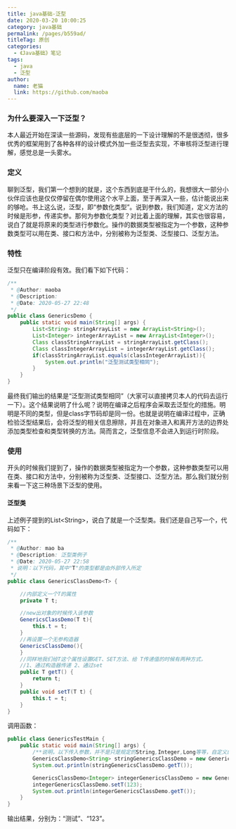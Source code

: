 ```yaml
---
title: java基础-泛型
date: 2020-03-20 10:00:25
category: java基础
permalink: /pages/b559ad/
titleTag: 原创
categories: 
  - 《Java基础》笔记
tags: 
  - java
  - 泛型
author: 
  name: 老猫
  link: https://github.com/maoba
---
```

### **为什么要深入一下泛型？**

本人最近开始在深读一些源码，发现有些底层的一下设计理解的不是很透彻，很多优秀的框架用到了各种各样的设计模式外加一些泛型去实现，不审核将泛型进行理解，感觉总是一头雾水。

<!-- more -->

### **定义**

聊到泛型，我们第一个想到的就是，这个东西到底是干什么的，我想很大一部分小伙伴应该也是仅仅停留在偶尔使用这个水平上面，至于再深入一些，估计能说出来的够呛。书上这么说，泛型，即“参数化类型”。说到参数，我们知道，定义方法的时候是形参，传递实参。那何为参数化类型？对比着上面的理解，其实也很容易，说白了就是将原来的类型进行参数化。操作的数据类型被指定为一个参数，这种参数类型可以用在类、接口和方法中，分别被称为泛型类、泛型接口、泛型方法。

### **特性**

泛型只在编译阶段有效。我们看下如下代码：

```java
/**
 * @Author: maoba
 * @Description:
 * @Date: 2020-05-27 22:48
 */
public class GenericsDemo {
    public static void main(String[] args) {
        List<String> stringArrayList = new ArrayList<String>();
        List<Integer> integerArrayList = new ArrayList<Integer>();
        Class classStringArrayList = stringArrayList.getClass();
        Class classIntegerArrayList = integerArrayList.getClass();
        if(classStringArrayList.equals(classIntegerArrayList)){
            System.out.println("泛型测试类型相同");
        }
    }
}
```

最终我们输出的结果是“泛型测试类型相同”（大家可以直接拷贝本人的代码去运行一下）。这个结果说明了什么呢？说明在编译之后程序会采取去泛型化的措施。明明是不同的类型，但是class字节码却是同一份。也就是说明在编译过程中，正确检验泛型结果后，会将泛型的相关信息擦除，并且在对象进入和离开方法的边界处添加类型检查和类型转换的方法。简而言之，泛型信息不会进入到运行时阶段。

### **使用**

开头的时候我们提到了，操作的数据类型被指定为一个参数，这种参数类型可以用在类、接口和方法中，分别被称为泛型类、泛型接口、泛型方法。那么我们就分别来看一下这三种场景下泛型的使用。

#### 泛型类

上述例子提到的List&lt;String&gt;，说白了就是一个泛型类。我们还是自己写一个，代码如下：

```java
/**
 * @Author: mao ba
 * @Description: 泛型类例子
 * @Date: 2020-05-27 22:58
 * 说明：以下代码，其中"T"的类型都是由外部传入所定
 */
public class GenericsClassDemo<T> {

    //内部定义一个T的属性
    private T t;

    //new出对象的时候传入该参数
    GenericsClassDemo(T t){
        this.t = t;
    }
    //再设置一个无参构造器
    GenericsClassDemo(){
    }
    //同样地我们给T这个属性设置GET、SET方法、给 T传递值的时候有两种方式，
    //1、通过构造器传递 2、通过set
    public T getT() {
        return t;
    }
    public void setT(T t) {
        this.t = t;
    }
}
```

调用函数：

```java
public class GenericsTestMain {
    public static void main(String[] args) {
        /**说明，以下传入参数，并不是只是规定的String,Integer,Long等等，自定义的类型亦可**/
        GenericsClassDemo<String> stringGenericsClassDemo = new GenericsClassDemo<String>("测试");
        System.out.println(stringGenericsClassDemo.getT());

        GenericsClassDemo<Integer> integerGenericsClassDemo = new GenericsClassDemo<Integer>();
        integerGenericsClassDemo.setT(123);
        System.out.println(integerGenericsClassDemo.getT());
    }
}
```

输出结果，分别为：“测试”、“123”。

